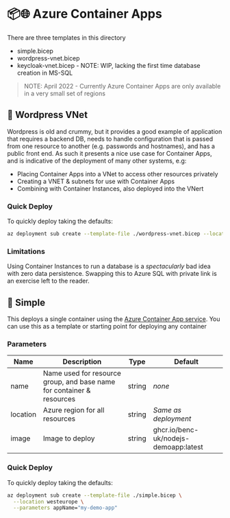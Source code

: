 # 📦🌐 Azure Container Apps

There are three templates in this directory

- simple.bicep
- wordpress-vnet.bicep
- keycloak-vnet.bicep - NOTE: WIP, lacking the first time database creation in MS-SQL

> NOTE: April 2022 - Currently Azure Container Apps are only available in a very small set of regions

## 📜 Wordpress VNet

Wordpress is old and crummy, but it provides a good example of application that requires a backend DB, needs to handle configuration that is passed from one resource to another (e.g. passwords and hostnames), and has a public front end. As such it presents a nice use case for Container Apps, and is indicative of the deployment of many other systems, e.g:

- Placing Container Apps into a VNet to access other resources privately
- Creating a VNET & subnets for use with Container Apps
- Combining with Container Instances, also deployed into the VNert
  
### Quick Deploy

To quickly deploy taking the defaults:
```bash
az deployment sub create --template-file ./wordpress-vnet.bicep --location westeurope 
```

### Limitations

Using Container Instances to run a database is a *spectacularly* bad idea with zero data persistence. Swapping this to Azure SQL with private link is an exercise left to the reader.

## 📜 Simple

This deploys a single container using the [Azure Container App service](https://docs.microsoft.com/en-gb/azure/container-apps/overview). You can use this as a template or starting point for deploying any container


### Parameters

| Name     | Description                                                           | Type   | Default                               |
| -------- | --------------------------------------------------------------------- | ------ | ------------------------------------- |
| name     | Name used for resource group, and base name for container & resources | string | _none_                                |
| location | Azure region for all resources                                        | string | _Same as deployment_                  |
| image    | Image to deploy                                                       | string | ghcr.io/benc-uk/nodejs-demoapp:latest |

### Quick Deploy

To quickly deploy taking the defaults:

```bash
az deployment sub create --template-file ./simple.bicep \
  --location westeurope \
  --parameters appName="my-demo-app"
```

